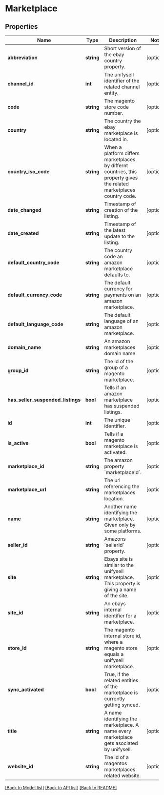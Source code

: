 # Marketplace

## Properties
Name | Type | Description | Notes
------------ | ------------- | ------------- | -------------
**abbreviation** | **string** | Short version of the ebay country property. | [optional] 
**channel_id** | **int** | The unifysell identifier of the related channel entity. | [optional] 
**code** | **string** | The magento store code number. | [optional] 
**country** | **string** | The country the ebay marketplace is located in. | [optional] 
**country_iso_code** | **string** | When a platform differs marketplaces by differnt countries, this property gives the related marketplaces country code. | [optional] 
**date_changed** | **string** | Timestamp of creation of the listing. | [optional] 
**date_created** | **string** | Timestamp of the latest update to the listing. | [optional] 
**default_country_code** | **string** | The country code an amazon marketplace defaults to. | [optional] 
**default_currency_code** | **string** | The default currency for payments on an amazon marketplace. | [optional] 
**default_language_code** | **string** | The default language of an amazon marketplace. | [optional] 
**domain_name** | **string** | An amazon marketplaces domain name. | [optional] 
**group_id** | **string** | The id of the group of a magento marketplace. | [optional] 
**has_seller_suspended_listings** | **bool** | Tells if an amazon marketplace has suspended listings. | [optional] 
**id** | **int** | The unique identifier. | [optional] 
**is_active** | **bool** | Tells if a magento marketplace is activated. | [optional] 
**marketplace_id** | **string** | The amazon property &#x60;marketplaceId&#x60;. | [optional] 
**marketplace_url** | **string** | The url referencing the marketplaces location. | [optional] 
**name** | **string** | Another name identifying the marketplace. Given only by some platforms. | [optional] 
**seller_id** | **string** | Amazons &#x60;sellerId&#x60; property. | [optional] 
**site** | **string** | Ebays site is similar to the unifysell marketplace. This property is giving a name of the site. | [optional] 
**site_id** | **string** | An ebays internal identifier for a marketplace. | [optional] 
**store_id** | **string** | The magento internal store id, where a magento store equals a unifysell marketplace. | [optional] 
**sync_activated** | **bool** | True, if the related entities of the marketplace is currently getting synced. | [optional] 
**title** | **string** | A name identifying the marketplace. A name every marketplace gets asociated by unifysell. | [optional] 
**website_id** | **string** | The id of a magentos marketplaces related website. | [optional] 

[[Back to Model list]](../README.md#documentation-for-models) [[Back to API list]](../README.md#documentation-for-api-endpoints) [[Back to README]](../README.md)


